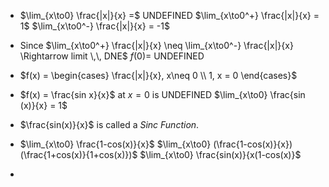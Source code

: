 - $\lim_{x\to0} \frac{|x|}{x} =$ UNDEFINED
  $\lim_{x\to0^+} \frac{|x|}{x} = 1$
  $\lim_{x\to0^-} \frac{|x|}{x} = -1$
- Since
  $\lim_{x\to0^+} \frac{|x|}{x} \neq \lim_{x\to0^-} \frac{|x|}{x} \Rightarrow limit \,\, DNE$
  $f(0) =$ UNDEFINED
- $f(x) = \begin{cases} \frac{|x|}{x}, x\neq 0 \\ 1, x = 0 \end{cases}$
- $f(x) = \frac{sin x}{x}$ at $x = 0$ is UNDEFINED
  $\lim_{x\to0} \frac{sin (x)}{x} = 1$
- $\frac{sin(x)}{x}$ is called a *Sinc Function*.
-  $\lim_{x\to0} \frac{1-cos(x)}{x}$
  $\lim_{x\to0} (\frac{1-cos(x)}{x})(\frac{1+cos(x)}{1+cos(x)})$
  $\lim_{x\to0} \frac{sin(x)}{x(1-cos(x)}$
  
- 